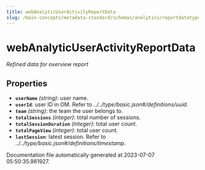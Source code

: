 ```yaml
---
title: webAnalyticUserActivityReportData
slug: /main-concepts/metadata-standard/schemas/analytics/reportdatatype/webanalyticuseractivityreportdata
---
```


# webAnalyticUserActivityReportData

*Refined data for overview report*

## Properties

- **`userName`** *(string)*: user name.
- **`userId`**: user ID in OM. Refer to *../../type/basic.json#/definitions/uuid*.
- **`team`** *(string)*: the team the user belongs to.
- **`totalSessions`** *(integer)*: total number of sessions.
- **`totalSessionDuration`** *(integer)*: total user count.
- **`totalPageView`** *(integer)*: total user count.
- **`lastSession`**: latest session. Refer to *../../type/basic.json#/definitions/timestamp*.


Documentation file automatically generated at 2023-07-07 05:50:35.981927.
